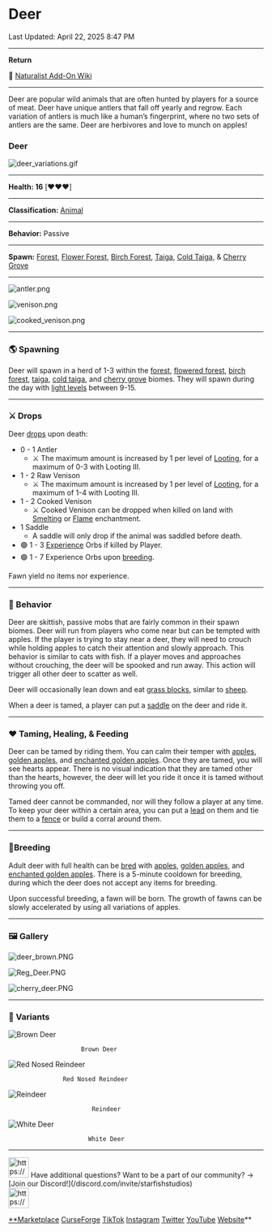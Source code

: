 # Deer

Last Updated: April 22, 2025 8:47 PM

---

**Return**

🐻 [Naturalist Add-On Wiki](/www.notion.so/1a7a9a61c3f1800c8e32e893d6e7f430?pvs=21)

---

Deer are popular wild animals that are often hunted by players for a source of meat. Deer have unique antlers that fall off yearly and regrow. Each variation of antlers is much like a human’s fingerprint, where no two sets of antlers are the same. Deer are herbivores and love to munch on apples!

<aside>

### **Deer**

![deer_variations.gif](deer_variations.gif)

---

**Health: 16** [♥️♥️♥️]

---

**Classification:** [Animal](/minecraft.fandom.com/wiki/Animal) 

---

**Behavior:** Passive

---

**Spawn:** [Forest](/minecraft.wiki/w/Forest), [Flower Forest](/minecraft.wiki/w/Flower_Forest), [Birch Forest](/minecraft.wiki/w/Birch_Forest), [Taiga](/minecraft.wiki/w/Taiga), [Cold Taiga](/minecraft.wiki/w/Snowy_Taiga), & [Cherry Grove](/minecraft.wiki/w/Cherry_Grove)

---

![antler.png](antler.png)

![venison.png](venison.png)

![cooked_venison.png](cooked_venison.png)

</aside>

---

### 🌎 Spawning

Deer will spawn in a herd of 1-3 within the [forest](/minecraft.wiki/w/Forest), [flowered forest](/minecraft.wiki/w/Flower_Forest), [birch forest](/minecraft.wiki/w/Birch_Forest), [taiga](/minecraft.wiki/w/Taiga), [cold taiga](/minecraft.wiki/w/Snowy_Taiga), and [cherry grove](/minecraft.wiki/w/Cherry_Grove) biomes. They will spawn during the day with [light levels](/minecraft.fandom.com/wiki/Light) between 9-15.

---

### ⚔️ Drops

Deer [drops](/minecraft.fandom.com/wiki/Drops) upon death:

- 0 - 1 Antler
    - ⚔️ The maximum amount is increased by 1 per level of [Looting](/minecraft.fandom.com/wiki/Looting), for a maximum of 0-3 with Looting III.
- 1 - 2 Raw Venison
    - ⚔️ The maximum amount is increased by 1 per level of [Looting](/minecraft.fandom.com/wiki/Looting), for a maximum of 1-4 with Looting III.
- 1 - 2 Cooked Venison
    - ⚔️ Cooked Venison can be dropped when killed on land with [Smelting](/minecraft.fandom.com/wiki/Fire_Aspect) or [Flame](/minecraft.fandom.com/wiki/Flame) enchantment.
- 1 Saddle
    - A saddle will only drop if the animal was saddled before death.
- 🟢 1 - 3 [Experience](/minecraft.fandom.com/wiki/Experience) Orbs if killed by Player.
- 🟢 1 - 7 Experience Orbs upon [breeding](/minecraft.fandom.com/wiki/Breeding).

Fawn yield no items nor experience.

---

### 🧠 Behavior

Deer are skittish, passive mobs that are fairly common in their spawn biomes. Deer will run from players who come near but can be tempted with apples. If the player is trying to stay near a deer, they will need to crouch while holding apples to catch their attention and slowly approach. This behavior is similar to cats with fish. If a player moves and approaches without crouching, the deer will be spooked and run away. This action will trigger all other deer to scatter as well.

Deer will occasionally lean down and eat [grass blocks](/minecraft.fandom.com/wiki/Grass_Block), similar to [sheep](/minecraft.fandom.com/wiki/Sheep).

When a deer is tamed, a player can put a [saddle](/minecraft.wiki/w/Saddle) on the deer and ride it.

---

### ❤️ Taming, Healing, & Feeding

Deer can be tamed by riding them. You can calm their temper with [apples](/minecraft.wiki/w/Apple), [golden apples](/minecraft.wiki/w/Golden_Apple), and [enchanted golden apples](/minecraft.wiki/w/Enchanted_Golden_Apple). Once they are tamed, you will see hearts appear. There is no visual indication that they are tamed other than the hearts, however, the deer will let you ride it once it is tamed without throwing you off.

Tamed deer cannot be commanded, nor will they follow a player at any time. To keep your deer within a certain area, you can put a [lead](/minecraft.wiki/w/Lead) on them and tie them to a [fence](/minecraft.wiki/w/Wooden_Fence) or build a corral around them. 

---

### 🥚Breeding

Adult deer with full health can be [bred](/minecraft.fandom.com/wiki/Breeding) with [apples](/minecraft.wiki/w/Apple), [golden apples](/minecraft.wiki/w/Golden_Apple), and [enchanted golden apples](/minecraft.wiki/w/Enchanted_Golden_Apple). There is a 5-minute cooldown for breeding, during which the deer does not accept any items for breeding.

Upon successful breeding, a fawn will be born. The growth of fawns can be slowly accelerated by using all variations of apples.

---

### 🖼️ Gallery

![deer_brown.PNG](deer_brown.png)

![Reg_Deer.PNG](Reg_Deer.png)

![cherry_deer.PNG](cherry_deer.png)

---

### 🎨 Variants

![                        Brown Deer](deer2.gif)

                        Brown Deer

![                   Red Nosed Reindeer](deer_red.gif)

                   Red Nosed Reindeer

![                           Reindeer](deer_reindeer.gif)

                           Reindeer

![                          White Deer](deer_white.gif)

                          White Deer

---

<aside>
<img src="https://www.notion.so/icons/headset_red.svg" alt="https://www.notion.so/icons/headset_red.svg" width="40px" /> Have additional questions? Want to be a part of our community? → [Join our Discord!](/discord.com/invite/starfishstudios)

</aside>

<aside>
<img src="https://www.notion.so/icons/star_red.svg" alt="https://www.notion.so/icons/star_red.svg" width="40px" />

[**Marketplace](/www.minecraft.net/en-us/marketplace/creator?name=Starfish%20Studios)      [CurseForge](/www.curseforge.com/members/starfish_studios/projects)      [TikTok](/www.tiktok.com/@starfishstudios)      [Instagram](/www.instagram.com/starfishstudiosinc/)      [Twitter](/twitter.com/starfishstudios)      [YouTube](/www.youtube.com/@starfishstudios)      [Website](/starfish-studios.com/)**

</aside>
